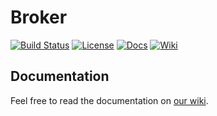 # Broker
[![Build Status](https://travis-ci.org/ReCodEx/broker.svg?branch=master)](https://travis-ci.org/ReCodEx/broker)
[![License](http://img.shields.io/:license-mit-blue.svg)](http://badges.mit-license.org)
[![Docs](https://img.shields.io/badge/docs-latest-brightgreen.svg)](http://recodex.github.io/broker/)
[![Wiki](https://img.shields.io/badge/docs-wiki-orange.svg)](https://github.com/ReCodEx/wiki/wiki)

## Documentation

Feel free to read the documentation on [our wiki](https://github.com/ReCodEx/wiki/wiki/Broker).
